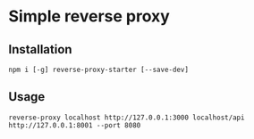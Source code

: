 # Simple reverse proxy

## Installation

`npm i [-g] reverse-proxy-starter [--save-dev]`

## Usage

```shell
reverse-proxy localhost http://127.0.0.1:3000 localhost/api http://127.0.0.1:8001 --port 8080
```
